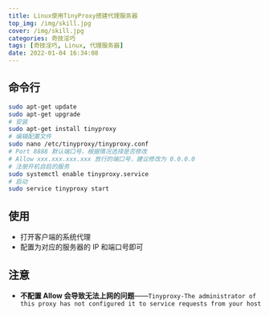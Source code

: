 ```yaml
---
title: Linux使用TinyProxy搭建代理服务器
top_img: /img/skill.jpg
cover: /img/skill.jpg
categories: 奇技淫巧
tags: [奇技淫巧, Linux, 代理服务器]
date: 2022-01-04 16:34:08
---
```


## 命令行

```bash
sudo apt-get update
sudo apt-get upgrade
# 安装
sudo apt-get install tinyproxy
# 编辑配置文件
sudo nano /etc/tinyproxy/tinyproxy.conf
# Port 8888 默认端口号，根据情况选择是否修改
# Allow xxx.xxx.xxx.xxx 放行的端口号，建议修改为 0.0.0.0
# 注册开机自启的服务
sudo systemctl enable tinyproxy.service
# 启动
sudo service tinyproxy start
```

## 使用

- 打开客户端的系统代理
- 配置为对应的服务器的 IP 和端口号即可

## 注意

- **不配置 Allow 会导致无法上网的问题**——`Tinyproxy-The administrator of this proxy has not configured it to service requests from your host`
